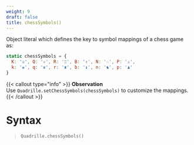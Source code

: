 ```yaml
---
weight: 9
draft: false
title: chessSymbols()
---
```


Object literal which defines the key to symbol mappings of a chess game as:

```js
static chessSymbols = {
  K: '♔', Q: '♕', R: '♖', B: '♗', N: '♘', P: '♙',
  k: '♚', q: '♛', r: '♜', b: '♝', n: '♞', p: '♟'
}
```

{{< callout type="info" >}}
**Observation**\
Use `Quadrille.setChessSymbols(chessSymbols)` to customize the mappings.
{{< /callout >}}

# Syntax

> `Quadrille.chessSymbols()`
